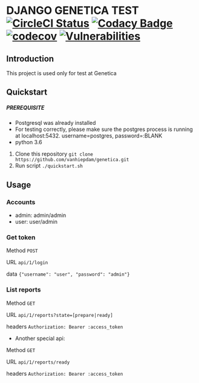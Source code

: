 # DJANGO GENETICA TEST [![CircleCI Status](https://circleci.com/gh/vanhiepdam/genetica.svg?style=svg)](https://github.com/vanhiepdam/genetica) [![Codacy Badge](https://api.codacy.com/project/badge/Grade/30c17db9e96449a18428a9a47b7aa793)](https://www.codacy.com/manual/vanhiepdam/genetica?utm_source=github.com&amp;utm_medium=referral&amp;utm_content=vanhiepdam/genetica&amp;utm_campaign=Badge_Grade) [![codecov](https://codecov.io/gh/vanhiepdam/genetica/branch/master/graph/badge.svg)](https://codecov.io/gh/vanhiepdam/genetica) [![Vulnerabilities](https://snyk.io/test/github/vanhiepdam/genetica/badge.svg?targetFile=requirements.txt)]()

## Introduction

This project is used only for test at Genetica

## Quickstart

##### PREREQUISITE

- Postgresql was already installed
- For testing correctly, please make sure the postgres process is running at localhost:5432. username=postgres, password=:BLANK
- python 3.6

1. Clone this repository `git clone https://github.com/vanhiepdam/genetica.git`
2. Run script `./quickstart.sh`

## Usage

### Accounts

- admin: admin/admin
- user: user/admin

### Get token

Method `POST`

URL `api/1/login`

data `{"username": "user", "password": "admin"}`

### List reports

Method `GET`

URL `api/1/reports?state=[prepare|ready]`

headers `Authorization: Bearer :access_token`

- Another special api:

Method `GET`

URL `api/1/reports/ready`

headers `Authorization: Bearer :access_token`
